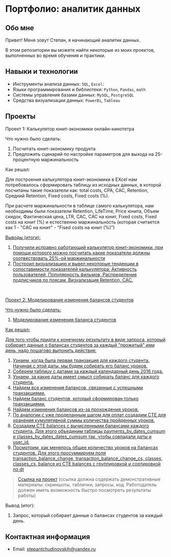 # Портфолио: аналитик данных

## Обо мне 

Привет! Меня зовут Степан, я начинающий аналитик данных. 

В этом репозитории вы можете найти некоторые из моих проектов, выполненных во время обучения и практики.
<br>

## Навыки и технологии
- Инструменты анализа данных: ``SQL``, ``Excel``: 
- Языки программирования и библиотеки: ``Python``, ``Pandas``, ``math`` 
- Системы управления базами данных: ``MySQL``, ``PostgreSQL``
- Средства визуализации данных: ``PowerBi``, ``Tableau``




## Проекты
<p> Проект 1: Калькулятор юнит-экономики онлайн-кинотетра</p>
<p>Что нужно было сделать:<p>
<ol>
  <li>Посчитать юнит-экономику продукта</li>
  <li>Предложить сценарий по настройке параметров для выхода на 25-процентную маржинальность</li>
</ol>

<p>Как решал: <p>
        <p> Для построения калькулятора юнит-экономики в EXcel нам потребовалось сформировать таблицу из исходных данных, в которой посчитаны такие показатели как: total costs, CPA, CAC, Retention, Средний Retention, Fixed costs, Fixed costs (%). </p>
        <p> При расчете маржинальности в таблице самого калькулятора, нам необходимы были показатели Retention, LifeTime, Price юнита, Объем скидок, Фактическая цена, LTR, CAC, CAC на юнит, Fixed costs, Fixed costs на юнит (%) и естественно маржинальность (которая считается как 1 - "CAC на юнит" - "Fised costs на юнит (%)") </p>
        


> <a href="https://github.com/Skyproportfolio/data-analytics-5month/blob/main/Проект%20№1.xlsx">
<p>Выводы (итоги):<p>
<ol>
  <li>Получили исправно работающий калькулятор юнит-экономики, при помощи которого можно посчитать какие показатели должны соотвествовать 25%-ой маржинальности</li>
  <li>Построил визуализацию и вывел некоторые тенденции в сопоставимости показателей калькулятора: Активность пользователей, Популярность фильмов, Распределение подписчиков по поясам, Визуализация Retention, CAC.  </li>
</ol>
<br> 


<p>Проект 2: Моделирование изменения балансов студентов</p> 
<p>Что нужно было сделать:<p>
<ol>
  <li>Моделирование изменения баланса студентов</li>
  
</ol>

<p>Как решал:<p>
<p>Для того чтобы придти к конечному результату в виде запроса, который собирает данные о балансах студентов за каждый "прожитый" ими день, надо пошагово выпонить действия: </p>
<ol>
        <li>Узнаем, когда была первая транзакция для каждого студента. Начиная с этой даты, мы будем собирать его баланс уроков.</li>
        <li>Соберем таблицу с датами за каждый календарный день 2016 года. </li>
        <li>Узнаем, за какие даты имеет смысл собирать баланс для каждого студента.</li>
        <li>Найдем все изменения балансов, связанные с успешными транзакциями.</li>
        <li>Найдем баланс студентов, который сформирован только транзакциями.</li>
        <li>Найдем изменения балансов из-за прохождения уроков. </li>
        <li>По аналогии с уже проделанным шагом для оплат создадим CTE для хранения кумулятивной суммы количества пройденных уроков. </li>
        <li>Создадим CTE balances с вычисленными балансами каждого студента. Для этого объединим таблицы payments_by_dates_cumsum и classes_by_dates_dates_cumsum так, чтобы совпадали даты и user_id.</li>
        <li>Посмотрим, как менялось общее количество уроков на балансах студентов. Для этого просуммируем поля transaction_balance_change, transaction_balance_change_cs, classes, classes_cs, balance из CTE balances с группировкой и сортировкой по dt</li>
</ol>

> <a href="https://github.com/Skyproportfolio/data-analytics-5month/blob/main/Проект%205.xlsx">Ссылка на проект</a>
(ссылка должна содержать демонстративные материалы: скриншоты, таблички, запросы, код. Работодатель должен иметь возможность быстро посмотреть результаты работы)
 
 <p>Вывод (итог):<p>
<ol>
  <li>Запрос, который собирает данные о балансах студентов за каждый день.</li>
</ol>

## Контактная информация
- Email: stepantchudinovskih@yandex.ru


